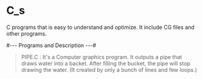 # C_s
C programs that is easy to understand and optimize. It include CG files and other programs.

#--- Programs and Description ---#

> PIPE.C : It's a Computer graphics program. It outputs a pipe that draws water into a backet. After filling the bucket, the pipe will stop drawing the water. (It created by only a bunch of lines and few loops.)
